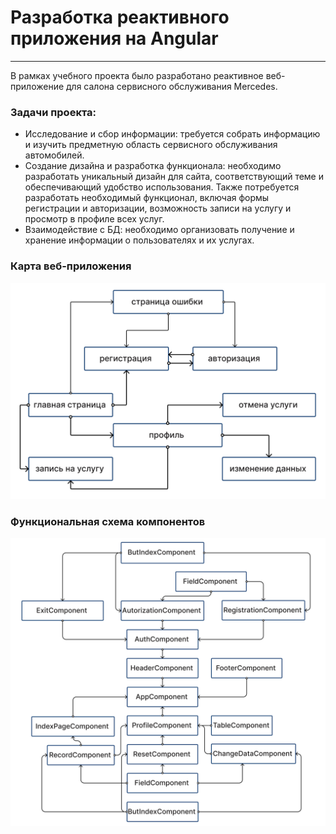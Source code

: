 # Разработка реактивного приложения на Angular
---

В рамках учебного проекта было разработано реактивное веб-приложение для салона сервисного обслуживания Mercedes. 

### Задачи проекта:
* Исследование и сбор информации: требуется собрать информацию и 
изучить предметную область сервисного обслуживания автомобилей.
* Создание дизайна и разработка функционала: необходимо разработать 
уникальный дизайн для сайта, соответствующий теме и 
обеспечивающий удобство использования. Также потребуется 
разработать необходимый функционал, включая формы регистрации и 
авторизации, возможность записи на услугу и просмотр в профиле 
всех услуг.
* Взаимодействие с БД: необходимо организовать получение и хранение 
информации о пользователях и их услугах.

### Карта веб-приложения
![Карта веб-приложения](images/карта%20сайта.jpg)

### Функциональная схема компонентов
![Функциональная схема компонентов](images/функциональная%20схема%20компонентов.png)
